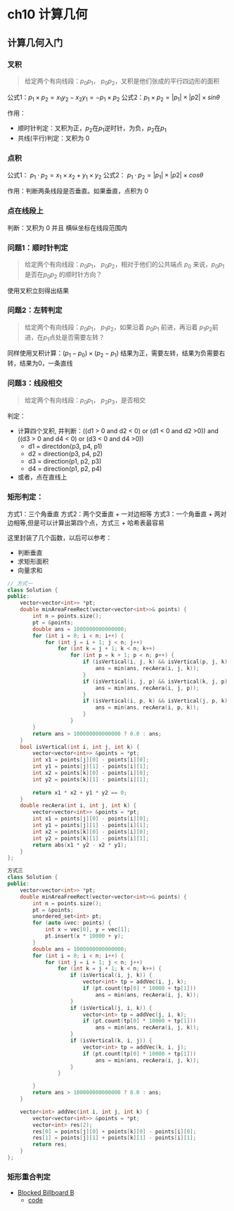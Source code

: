 # ch10 计算几何

## 计算几何入门

### 叉积
>  给定两个有向线段：$p_0p_1$， $p_0p_2$，叉积是他们张成的平行四边形的面积

公式1：$p_1 \times p_2 = x_1y_2 - x_2y_1 = -p_1 \times p_2$
公式2：$p_1 \times p_2 = |p_1| \times |p2| \times sin\theta$

作用：
* 顺时针判定：叉积为正，$p_2$在$p_1$逆时针，为负，$p_2$在$p_1$
* 共线(平行)判定：叉积为 0

### 点积

公式1： $p_1 \cdot p_2 = x_1 \times x_2 + y_1 \times y_2$
公式2： $p_1 \cdot p_2 = |p_1| \times |p2| \times cos\theta$

作用：判断两条线段是否垂直。如果垂直，点积为 0

### 点在线段上

判断：叉积为 0 并且 横纵坐标在线段范围内


### 问题1：顺时针判定
> 给定两个有向线段：$p_0p_1$， $p_0p_2$，相对于他们的公共端点 $p_0$ 来说，$p_0p_1$ 是否在$p_0p_2$ 的顺时针方向？

使用叉积立刻得出结果


### 问题2：左转判定
> 给定两个有向线段：$p_0p_1$， $p_1p_2$，如果沿着 $p_0p_1$ 前进，再沿着 $p_1p_2$前进，在$p_1$点处是否需要左转？

同样使用叉积计算：$(p_1 - p_0) \times (p_2 - p_1)$ 结果为正，需要左转，结果为负需要右转，结果为0，一条直线


### 问题3：线段相交
> 给定两个有向线段：$p_0p_1$， $p_2p_3$，是否相交

判定：
* 计算四个叉积, 并判断：((d1 > 0 and d2 < 0) or (d1 < 0 and d2 >0)) and ((d3 > 0 and d4 < 0) or (d3 < 0 and d4 >0))
  * d1 = directdon(p3, p4, p1)
  * d2 = direction(p3, p4, p2)
  * d3 = direction(p1, p2, p3)
  * d4 = direction(p1, p2, p4)
* 或者，点在直线上

### 矩形判定：
方式1：三个角垂直
方式2：两个交垂直 + 一对边相等
方式3：一个角垂直 + 两对边相等,但是可以计算出第四个点，方式三 + 哈希表最容易

这里封装了几个函数，以后可以参考：
* 判断垂直
* 求矩形面积
* 向量求和
```c++
// 方式一
class Solution {
public:
    vector<vector<int>> *pt;
    double minAreaFreeRect(vector<vector<int>>& points) {
        int n = points.size();
        pt = &points;
        double ans = 1000000000000000;
        for (int i = 0; i < n; i++) {
            for (int j = i + 1; j < n; j++) 
                for (int k = j + 1; k < n; k++)
                    for (int p = k + 1; p < n; p++) {
                        if (isVertical(i, j, k) && isVertical(p, j, k) && isVertical(j, i, p)) {
                            ans = min(ans, recAera(i, j, k));
                        }
                        if (isVertical(i, j, p) && isVertical(k, j, p) && isVertical(j, i, k)) {
                            ans = min(ans, recAera(i, j, p));
                        }
                        if (isVertical(i, p, k) && isVertical(j, p, k) && isVertical(k, i, j)) {
                            ans = min(ans, recAera(i, p, k));
                        }
                    }
        }
        return ans > 100000000000000 ? 0.0 : ans;
    }
    bool isVertical(int i, int j, int k) {
        vector<vector<int>> &points = *pt;
        int x1 = points[j][0] - points[i][0];
        int y1 = points[j][1] - points[i][1];
        int x2 = points[k][0] - points[i][0];
        int y2 = points[k][1] - points[i][1];
        
        return x1 * x2 + y1 * y2 == 0;
    }
    double recAera(int i, int j, int k) {
        vector<vector<int>> &points = *pt;
        int x1 = points[j][0] - points[i][0];
        int y1 = points[j][1] - points[i][1];
        int x2 = points[k][0] - points[i][0];
        int y2 = points[k][1] - points[i][1];
        return abs(x1 * y2 - x2 * y1);
    }
};

方式三
class Solution {
public:
    vector<vector<int>> *pt;
    double minAreaFreeRect(vector<vector<int>>& points) {
        int n = points.size();
        pt = &points;
        unordered_set<int> pt;
        for (auto &vec: points) {
            int x = vec[0], y = vec[1];
            pt.insert(x * 10000 + y);
        }
        double ans = 1000000000000000;
        for (int i = 0; i < n; i++) {
            for (int j = i + 1; j < n; j++) 
                for (int k = j + 1; k < n; k++) {
                    if (isVertical(i, j, k)) {
                        vector<int> tp = addVec(i, j, k);
                        if (pt.count(tp[0] * 10000 + tp[1]))
                            ans = min(ans, recAera(i, j, k));
                    }
                    if (isVertical(j, i, k)) {
                        vector<int> tp = addVec(j, i, k);
                        if (pt.count(tp[0] * 10000 + tp[1]))
                            ans = min(ans, recAera(i, j, k));
                    }
                    if (isVertical(k, i, j)) {
                        vector<int> tp = addVec(k, i, j);
                        if (pt.count(tp[0] * 10000 + tp[1]))
                            ans = min(ans, recAera(i, j, k));
                    }
                }

        }
        return ans > 100000000000000 ? 0.0 : ans;
    }

    vector<int> addVec(int i, int j, int k) {
        vector<vector<int>> &points = *pt;
        vector<int> res(2);
        res[0] = points[j][0] + points[k][0] - points[i][0];
        res[1] = points[j][1] + points[k][1] - points[i][1];
        return res;
    }
};

```

### 矩形重合判定
* [Blocked Billboard B](https://www.luogu.com.cn/problem/P4122)
    * [code](./code/P4122.md)




